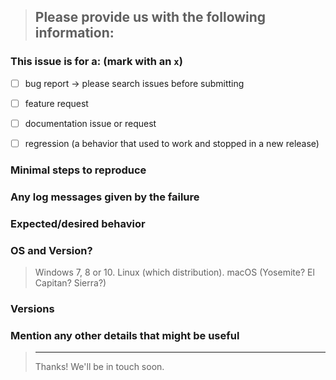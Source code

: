 <!--
IF SUFFICIENT INFORMATION IS NOT PROVIDED VIA THE FOLLOWING TEMPLATE THE ISSUE MIGHT BE CLOSED WITHOUT FURTHER CONSIDERATION OR INVESTIGATION
-->
> Please provide us with the following information:
> ---------------------------------------------------------------

### This issue is for a: (mark with an `x`)

- [ ] bug report -> please search issues before submitting
- [ ] feature request
- [ ] documentation issue or request
- [ ] regression (a behavior that used to work and stopped in a new release)


### Minimal steps to reproduce
>

### Any log messages given by the failure
>

### Expected/desired behavior
>

### OS and Version?
> Windows 7, 8 or 10. Linux (which distribution). macOS (Yosemite? El Capitan? Sierra?)

### Versions
>

### Mention any other details that might be useful

> ---------------------------------------------------------------
> Thanks! We'll be in touch soon.
